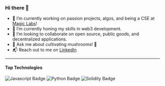### Hi there 👋

- 🔭 I’m currently working on passion projects, algos, and being a CSE at [Magic Labs](https://github.com/magiclabs)! 
- 🌱 I’m currently honing my skills in web3 development.
- 🤝 I’m looking to collaborate on open source, public goods, and decentralized applications.
- 💬 Ask me about cultivating mushrooms! 🍄
- 📬 Reach out to me on [LinkedIn](https://www.linkedin.com/in/angel-hernandez-6a5156216/)

---

#### Top Technologies

![Javascript Badge](https://img.shields.io/badge/-Javascript-_?style=plastic&logo=javascript&labelColor=black&color=F7DF1E)
![Python Badge](https://img.shields.io/badge/-Python3-_?style=plastic&logo=python&labelColor=black&color=3776AB)
![Solidity Badge](https://img.shields.io/badge/-Solidity-_?style=plastic&logo=solidity&labelColor=black&color=363636)
